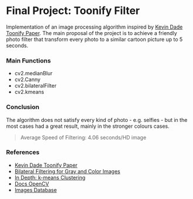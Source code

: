 # Final Project: Toonify Filter

Implementation of an image processing algorithm inspired by [Kevin Dade Toonify Paper](https://github.com/estevamgalvao/IPI-FinalProject/blob/master/Dade_Toonify.pdf).
The main proposal of the project is to achieve a friendly photo filter that transform every photo to a similar cartoon picture up to 5 seconds.

### Main Functions
- cv2.medianBlur
- cv2.Canny
- cv2.bilateralFilter
- cv2.kmeans

### Conclusion
The algorithm does not satisfy every kind of photo - e.g. selfies - but in the most cases had a great result, mainly in the stronger colours cases.
> Average Speed of Filtering: 4.06 seconds/HD image


### References
- [Kevin Dade Toonify Paper](https://github.com/estevamgalvao/IPI-FinalProject/blob/master/Dade_Toonify.pdf)
- [Bilateral Filtering for Gray and Color Images](http://homepages.inf.ed.ac.uk/rbf/CVonline/LOCAL_COPIES/MANDUCHI1/Bilateral_Filtering.html)
- [In Depth: k-means Clustering](https://jakevdp.github.io/PythonDataScienceHandbook/05.11-k-means.html)
- [Docs OpenCV](https://docs.opencv.org/3.1.0/index.html)
- [Images Database](https://wallpaperscraft.com/)
